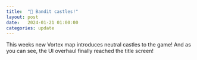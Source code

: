 ```yaml
---
title:  "🏰 Bandit castles!"
layout: post
date:   2024-01-21 01:00:00
categories: update
---
```


This weeks new Vortex map introduces neutral castles to the game! And as you can see, the UI overhaul finally reached the title screen!
